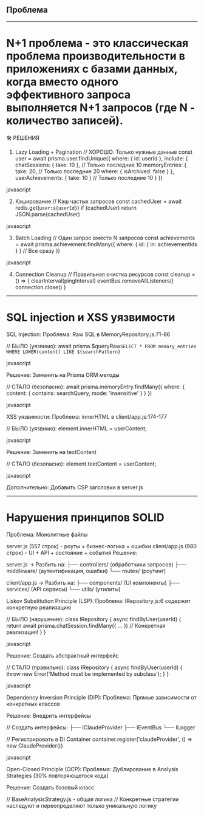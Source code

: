 ## Проблема 

------------------------
 # N+1 проблема - это классическая проблема производительности в приложениях с базами данных, когда вместо одного эффективного запроса выполняется N+1 запросов (где N - количество записей).

🛠️ РЕШЕНИЯ
1. Lazy Loading + Pagination
// ХОРОШО: Только нужные данные
const user = await prisma.user.findUnique({
  where: { id: userId },
  include: {
    chatSessions: { take: 10 },           // Только последние 10
    memoryEntries: { 
      take: 20,                           // Только последние 20
      where: { isArchived: false }
    },
    userAchievements: { take: 10 }        // Только последние 10
  }
})

javascript


2. Кэширование
// Кэш частых запросов
const cachedUser = await redis.get(`user:${userId}`)
if (cachedUser) return JSON.parse(cachedUser)

javascript


3. Batch Loading
// Один запрос вместо N запросов
const achievements = await prisma.achievement.findMany({
  where: { id: { in: achievementIds } }  // Все сразу
})

javascript


4. Connection Cleanup
// Правильная очистка ресурсов
const cleanup = () => {
  clearInterval(pingInterval)
  eventBus.removeAllListeners()
  connection.close()
}

-----------------------------------------
 # SQL injection и XSS уязвимости

 SQL Injection:
Проблема: Raw SQL в MemoryRepository.js:71-86

// БЫЛО (уязвимо):
await prisma.$queryRaw`SELECT * FROM memory_entries WHERE LOWER(content) LIKE ${searchPattern}`

javascript


Решение: Заменить на Prisma ORM методы

// СТАЛО (безопасно):
await prisma.memoryEntry.findMany({
  where: {
    content: { contains: searchQuery, mode: 'insensitive' }
  }
})

javascript


XSS уязвимости:
Проблема: innerHTML в client/app.js:174-177

// БЫЛО (уязвимо):
element.innerHTML = userContent;

javascript


Решение: Заменить на textContent

// СТАЛО (безопасно):
element.textContent = userContent;

javascript


Дополнительно: Добавить CSP заголовки в server.js

-----------------------------------------
 # Нарушения принципов SOLID

Проблема: Монолитные файлы

server.js (557 строк) - роуты + бизнес-логика + ошибки
client/app.js (980 строк) - UI + API + состояние + события
Решение:

server.js → Разбить на:
├── controllers/ (обработчики запросов)
├── middleware/ (аутентификация, ошибки)
└── routes/ (роутинг)

client/app.js → Разбить на:
├── components/ (UI компоненты)
├── services/ (API сервисы)
└── utils/ (утилиты)

Liskov Substitution Principle (LSP):
Проблема: IRepository.js:6 содержит конкретную реализацию

// БЫЛО (нарушение):
class IRepository {
  async findByUser(userId) {
    return await prisma.chatSession.findMany({ ... }) // Конкретная реализация!
  }
}

javascript


Решение: Создать абстрактный интерфейс

// СТАЛО (правильно):
class IRepository {
  async findByUser(userId) {
    throw new Error('Method must be implemented by subclass');
  }
}

javascript


Dependency Inversion Principle (DIP):
Проблема: Прямые зависимости от конкретных классов

Решение: Внедрить интерфейсы

// Создать интерфейсы:
├── IClaudeProvider
├── IEventBus
└── ILogger

// Регистрировать в DI Container
container.register('claudeProvider', () => new ClaudeProvider())

javascript


Open-Closed Principle (OCP):
Проблема: Дублирование в Analysis Strategies (30% повторяющегося кода)

Решение: Создать базовый класс

// BaseAnalysisStrategy.js - общая логика
// Конкретные стратегии наследуют и переопределяют только уникальную логику